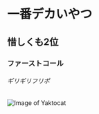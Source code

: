 # 一番デカいやつ
## 惜しくも2位
### ファーストコール
###### ギリギリフリポ
![Image of Yaktocat](https://octodex.github.com/images/yaktocat.png)
